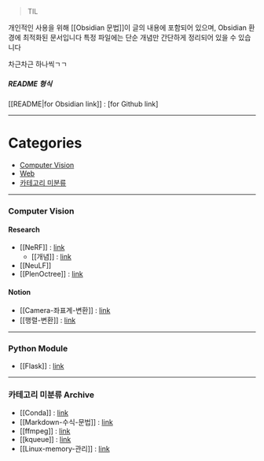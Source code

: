 >TIL

개인적인 사용을 위해 [[Obsidian 문법]]이 글의 내용에 포함되어 있으며, Obsidian 환경에 최적화된 문서입니다
특정 파일에는 단순 개념만 간단하게 정리되어 있을 수 있습니다

차근차근 하나씩ㄱㄱ
##### README 형식
[[README|for Obsidian link]] : [for Github link]

---
# Categories
- [Computer Vision](#Computer-Vision)
- [Web](#Web)
- [카테고리 미분류](#카테고리-미분류-Archive)

---
### Computer Vision
#### Research
- [[NeRF]] : [link](Computer-Vision/NeRF.md)
	- [[<NeRF>개념]] : [link](Computer-Vision/<NeRF>개념.md)
- [[NeuLF]]
- [[PlenOctree]] : [link](Computer-Vision/PlenOctree.md)
#### Notion
- [[Camera-좌표계-변환]] : [link](Computer-Vision/Camera-좌표계-변환.md)
- [[행렬-변환]] : [link](Computer-Vision/행렬-변환.md)

---
### Python Module
- [[Flask]] : [link](Python-Module/Flask.md)

---
### 카테고리 미분류 Archive
- [[Conda]] : [link](Archive/Conda.md)
- [[Markdown-수식-문법]] : [link](Archive/Markdown-수식-문법.md)
- [[ffmpeg]] : [link](Archive/ffmpeg.md)
- [[kqueue]] : [link](Archive/kqueue.md)
- [[Linux-memory-관리]] : [link](Archive/Linux-memory-관리.md)
